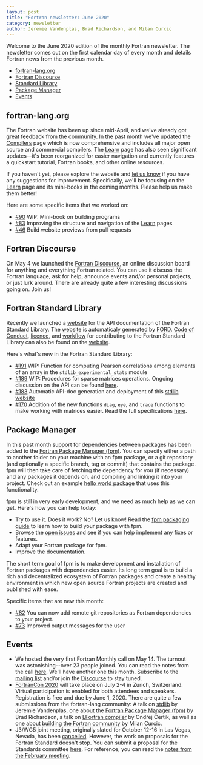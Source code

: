 ```yaml
---
layout: post
title: "Fortran newsletter: June 2020"
category: newsletter
author: Jeremie Vandenplas, Brad Richardson, and Milan Curcic
---
```


Welcome to the June 2020 edition of the monthly Fortran newsletter.
The newsletter comes out on the first calendar day of every month
and details Fortran news from the previous month.

* [fortran-lang.org](#fortran-lang.org)
* [Fortran Discourse](#fortran-discourse)
* [Standard Library](#fortran-standard-library)
* [Package Manager](#package-manager)
* [Events](#events)

## fortran-lang.org

The Fortran website has been up since mid-April, and we've already got great
feedback from the community.
In the past month we've updated the [Compilers](/compilers) page which is now
comprehensive and includes all major open source and commercial compilers.
The [Learn](/learn) page has also seen significant updates—it's been
reorganized for easier navigation and currently features a quickstart tutorial,
Fortran books, and other online resources.

If you haven't yet, please explore the website and [let us know](https://github.com/fortran-lang/fortran-lang.org/issues)
if you have any suggestions for improvement.
Specifically, we'll be focusing on the [Learn](/learn) page and its mini-books
in the coming months.
Please help us make them better!

Here are some specific items that we worked on:

* [#90](https://github.com/fortran-lang/fortran-lang.org/pull/90)
WIP: Mini-book on building programs
* [#83](https://github.com/fortran-lang/fortran-lang.org/pull/83)
Improving the structure and navigation of the [Learn](/learn) pages
* [#46](https://github.com/fortran-lang/fortran-lang.org/pull/46)
Build website previews from pull requests

## Fortran Discourse

On May 4 we launched the [Fortran Discourse](https://fortran-lang.discourse.group), an online discussion board
for anything and everything Fortran related.
You can use it discuss the Fortran language, ask for help, announce events and/or personal projects, or just lurk
around. 
There are already quite a few interesting discussions going on.
Join us!

## Fortran Standard Library

Recently we launched a [website](https://stdlib.fortran-lang.org) for the API documentation of the Fortran Standard Library. 
The [website](https://stdlib.fortran-lang.org) is automaticaly generated by [FORD](https://github.com/Fortran-FOSS-Programmers/ford#readme).
[Code of Conduct](https://stdlib.fortran-lang.org/page/contributing/CodeOfConduct.html), [licence](https://stdlib.fortran-lang.org/page/License.html), and [workflow](https://stdlib.fortran-lang.org/page/contributing/Workflow.html) for contributing to the Fortran Standard Library can also be found on the [website](https://stdlib.fortran-lang.org/).

Here's what's new in the Fortran Standard Library:

* [#191](https://github.com/fortran-lang/stdlib/pull/191)
WIP: Function for computing Pearson correlations among elements of
an array in the `stdlib_experimental_stats` module
* [#189](https://github.com/fortran-lang/stdlib/pull/189)
WIP: Procedures for sparse matrices operations. Ongoing discussion on the API can be found
[here](https://github.com/fortran-lang/stdlib/wiki/Stdlib-Sparse-matrix-API).
* [#183](https://github.com/fortran-lang/stdlib/pull/183)
Automatic API-doc generation and deployment of this [stdlib website](https://stdlib.fortran-lang.org)
* [#170](https://github.com/fortran-lang/stdlib/pull/170)
Addition of the new functions `diag`, `eye`, and `trace` functions to make working with
matrices easier.
Read the full specifications [here](https://stdlib.fortran-lang.org/page/specs/stdlib_experimental_linalg.html).

## Package Manager

In this past month support for dependencies between packages has been added
to the [Fortran Package Manager (fpm)](https://github.com/fortran-lang/fpm).
You can specify either a path to another folder on your machine with an fpm package,
or a git repository (and optionally a specific branch, tag or commit) that
contains the package. fpm will then take care of fetching the dependency for you
(if necessary) and any packages it depends on, and compiling and linking it into
your project. Check out an example [hello world package](https://gitlab.com/everythingfunctional/hello_fpm)
that uses this functionality.

fpm is still in very early development, and we need as much help as we can get.
Here's how you can help today:

* Try to use it. Does it work? No? Let us know! Read the [fpm packaging guide](https://github.com/fortran-lang/fpm/blob/master/PACKAGING.md) to learn how to build your package with fpm.
* Browse the [open issues](https://github.com/fortran-lang/fpm/issues) and see if you can help implement any fixes or features.
* Adapt your Fortran package for fpm.
* Improve the documentation.

The short term goal of fpm is to make development and installation of Fortran packages with dependencies easier.
Its long term goal is to build a rich and decentralized ecosystem of Fortran packages and create a healthy
environment in which new open source Fortran projects are created and published with ease.

Specific items that are new this month:

* [#82](https://github.com/fortran-lang/fpm/pull/82)
You can now add remote git repositories as Fortran dependencies to your project.
* [#73](https://github.com/fortran-lang/fpm/pull/73)
Improved output messages for the user

## Events

* We hosted the very first Fortran Monthly call on May 14.
The turnout was astonishing--over 23 people joined.
You can read the notes from the call [here](https://fortran-lang.discourse.group/t/fortran-monthly-call-may-2020).
We'll have another one this month.
Subscribe to the [mailing list](https://groups.io/g/fortran-lang) and/or
join the [Discourse](https://fortran-lang.discourse.group) to stay tuned.
* [FortranCon 2020](https://tcevents.chem.uzh.ch/event/12) will take place on July 2-4 in Zurich, Switzerland.
Virtual participation is enabled for both attendees and speakers.
Registration is free and due by June 1, 2020.
There are quite a few submissions from the fortran-lang community:
A talk on [stdlib](https://github.com/fortran-lang/talks/tree/master/FortranCon2020-stdlib) by Jeremie Vandenplas,
one about the [Fortran Package Manager (fpm)](https://github.com/fortran-lang/talks/tree/master/FortranCon2020-fpm) by Brad Richardson,
a talk on [LFortran compiler](https://gitlab.com/lfortran/talks/fortrancon-2020-talk) by Ondřej Čertík,
as well as one about [building the Fortran community](https://github.com/fortran-lang/talks/tree/master/FortranCon2020-community)
by Milan Curcic.
* J3/WG5 joint meeting, originally slated for October 12-16 in Las Vegas, Nevada, has been [cancelled](https://mailman.j3-fortran.org/pipermail/j3/2020-May/012034.html).
However, the work on proposals for the Fortran Standard doesn't stop.
You can submit a proposal for the Standards committee [here](https://github.com/j3-fortran/fortran_proposals).
For reference, you can read the [notes from the February meeting](/newsletter/2020/02/28/J3-february-meeting).
